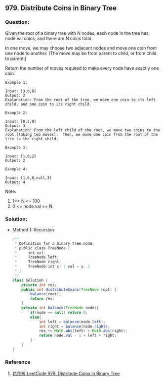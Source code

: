 ## 979. Distribute Coins in Binary Tree

### Question:
Given the root of a binary tree with N nodes, each node in the tree has node.val coins, and there are N coins total.

In one move, we may choose two adjacent nodes and move one coin from one node to another.  (The move may be from parent to child, or from child to parent.)

Return the number of moves required to make every node have exactly one coin.

```
Example 1:

Input: [3,0,0]
Output: 2
Explanation: From the root of the tree, we move one coin to its left child, and one coin to its right child.

Example 2:

Input: [0,3,0]
Output: 3
Explanation: From the left child of the root, we move two coins to the root [taking two moves].  Then, we move one coin from the root of the tree to the right child.

Example 3:

Input: [1,0,2]
Output: 2

Example 4:

Input: [1,0,0,null,3]
Output: 4
```
 
Note:
1. 1<= N <= 100
2. 0 <= node.val <= N



### Solution:
* Method 1: Recursion
    ```Java
    /**
     * Definition for a binary tree node.
     * public class TreeNode {
     *     int val;
     *     TreeNode left;
     *     TreeNode right;
     *     TreeNode(int x) { val = x; }
     * }
     */
    class Solution {
        private int res;
        public int distributeCoins(TreeNode root) {
            balance(root);
            return res;
        }
        private int balance(TreeNode node){
            if(node == null) return 0;
            else{
                int left = balance(node.left);
                int right = balance(node.right);
                res += Math.abs(left) + Math.abs(right);
                return node.val - 1 + left + right;
            }
        }
    }
    ```

### Reference
1. [花花酱 LeetCode 979. Distribute Coins in Binary Tree](https://zxi.mytechroad.com/blog/tree/leetcode-979-distribute-coins-in-binary-tree/)
   